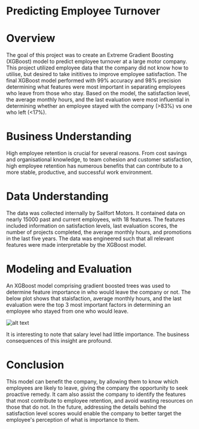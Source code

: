 # Predicting Employee Turnover
# Overview
The goal of this project was to create an Extreme Gradient Boosting (XGBoost) model to predict employee turnover at a large motor company. This project utilized employee data that the company did not know how to utilise, but desired to take inititives to improve employee satisfaction. The final XGBoost model performed with 99% accuracy and 98% precision determining what features were most important in separating employees who leave from those who stay. Based on the model, the satisfaction level, the average monthly hours, and the last evaluation were most influential in determining whether an employee stayed with the company (>83%) vs one who left (<17%). 
# Business Understanding
High employee retention is crucial for several reasons. From cost savings and organisational knowledge, to team cohesion and customer satisfaction, high employee retention has numerous benefits that can contribute to a more stable, productive, and successful work environment. 
# Data Understanding
The data was collected internally by Sailfort Motors. It contained data on nearly 15000 past and current employees, with 18 features. The features included information on satisfaction levels, last evaluation scores, the number of projects completed, the average monthly hours, and promotions in the last five years. The data was engineered such that all relevant features were made interpretable by the XGBoost model.
# Modeling and Evaluation 
An XGBoost model comprising gradient boosted trees was used to determine feature importance in who would leave the company or not. The below plot shows that staisfaction, average monthly hours, and the last evaluation were the top 3 most important factors in determining an employee who stayed from one who would leave.

![alt text](https://github.com/hermathena/Portfolio/blob/110acb3f9650b892883ae154ff50ff506d235dd0/Chart%20of%20Feature%20Importance.png)

It is interesting to note that salary level had little importance. The business consequences of this insight are profound.
# Conclusion
This model can benefit the company, by allowing them to know which employees are likely to leave, giving the company the opportunity to seek proactive remedy. It cam also assist the company to identify the features that most contribute to employee retention, and avoid wasting resources on those that do not. In the future, addressing the details behind the satisfaction level scores would enable the company to better target the employee's perception of what is importance to them.
